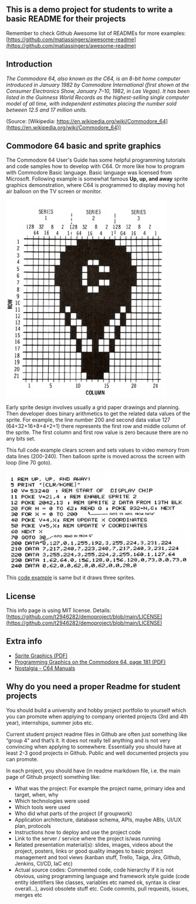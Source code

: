 ## This is a demo project for students to write a basic README for their projects

Remember to check Github Awesome list of READMEs for more examples: [https://github.com/matiassingers/awesome-readme](https://github.com/matiassingers/awesome-readme)

## Introduction

*The Commodore 64, also known as the C64, is an 8-bit home computer introduced in January 1982 by Commodore International (first shown at the Consumer Electronics Show, January 7–10, 1982, in Las Vegas). It has been listed in the Guinness World Records as the highest-selling single computer model of all time, with independent estimates placing the number sold between 12.5 and 17 million units.*

(Source: [Wikipedia: https://en.wikipedia.org/wiki/Commodore_64](https://en.wikipedia.org/wiki/Commodore_64))

## Commodore 64 basic and sprite graphics

The Commodore 64 User's Guide has some helpful programming tutorials and code samples how to develop with C64. Or more like how to program with Commodore Basic language. Basic language was licensed from Microsoft. Following example is somewhat famous **Up, up, and away** sprite graphics demonstration, where C64 is programmed to display moving hot air balloon on the TV screen or monitor.

![Alt text](images/balloon.png?raw=true "Balloon")

Early sprite design involves usually a grid paper drawings and planning. Then developer does binary arithmetics to get the related data values of the sprite. For example, the line number 200 and second data value 127 (64+32+16+8+4+2+1) there represents the first row and middle column of the sprite. The first column and first row value is zero because there are no any bits set.

This full code example clears screen and sets values to video memory from data lines (200-240). Then balloon sprite is moved across the screen with loop (line 70 goto).

![Alt text](images/basic_code.png?raw=true "Basic code for three balloons")

This [code example](https://github.com/t2946282/demoproject/blob/be9d359f1be4abd0433715bfd1881238b25569c6/threeballoons.txt) is same but it draws three sprites.

## License

This info page is using MIT license. Details: [https://github.com/t2946282/demoproject/blob/main/LICENSE](https://github.com/t2946282/demoproject/blob/main/LICENSE)

## Extra info

- [Sprite Graphics \(PDF\)](https://www.commodore.ca/manuals/c64_users_guide/c64-users_guide-06-sprite_graphics.pdf)
- [Programming Graphics on the Commodore 64, page 181 \(PDF\)](https://www.commodore.ca/manuals/c64_programmers_reference/c64-programmers_reference_guide-03-programming_graphics.pdf)
- [Nostalgia - C64 Manuals](https://codeincomplete.com/articles/c64-manual-nostalgia/)

## Why do you need a proper Readme for student projects

You should build a university and hobby project portfolio to yourself which you can promote when applying to company oriented projects (3rd and 4th year), internships, summer jobs etc.

Current student project readme files in Github are often just something like “group 4” and that’s it. It does not really tell anything and is not very convincing when applying to somewhere. Essentially you should have at least 2-3 good projects in Github. Public and well documented projects you can promote.

In each project, you should have (in readme markdown file, i.e. the main page of Github project) something like:

- What was the project: For example the project name, primary idea and target, when, why
- Which technologies were used
- Which tools were used
- Who did what parts of the project (if groupwork)
- Application architecture, database schema, APIs, maybe ABIs, UI/UX plan, protocols
- Instructions how to deploy and use the project code
- Link to the server / service where the project is/was running
- Related presentation material(s): slides, images, videos about the project, posters, links or good quality images to basic project management and tool views (kanban stuff, Trello, Taiga, Jira, Github, Jenkins, CI/CD, IaC etc)
- Actual source codes: Commented code, code hierarchy if it is not obvious, using programming language and framework style guide (code entity identifiers like classes, variables etc named ok, syntax is clear overall…), avoid obsolete stuff etc. Code commits, pull requests, issues, merges etc


